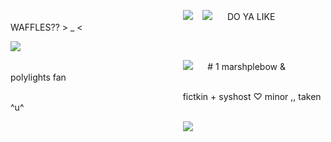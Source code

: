 ‎ ‎ ‎ ‎ ‎ ‎ ‎ ‎ ‎ ‎ ‎  ‎ ‎   ‎ ‎ ‎‎ ‎ ‎ ‎ ‎ ‎ ‎ ‎ ‎  ‎‎ ‎ ‎ ‎ ‎ ‎ ‎ ‎ ‎  ‎ ‎   ‎ ‎ ‎  ‎ ‎    ‎   ‎ ‎ ‎  ‎ ‎   ‎ ‎ ‎   ‎ ‎ ‎ ‎ ‎ ‎ ‎ ‎  ‎ ‎   ‎ ‎ ‎  ‎ ‎    ‎   ‎ ‎ ‎  ‎ ‎  ![](https://i.postimg.cc/QxgMpRXM/image-2024-10-17-164603826.png)
‎ ‎ ‎ ‎ ‎ ‎ ‎ ‎ ‎ ‎ ‎  ‎ ‎   ‎ ‎ ‎ ‎ ‎ ‎‎ ‎ ‎ ‎ ‎ ‎ ‎ ‎ ‎  ‎ ‎   ‎ ‎ ‎  ‎ ‎    ‎ ‎ ‎ ‎ ‎  ‎ ‎   ‎ ‎ ‎  ‎ ‎  ‎ ‎ ‎ ‎ ‎ ‎ ‎ ‎ ‎ ‎ ‎ ‎ ‎  ‎ ‎   ‎ ‎ ‎  ‎ ‎   ‎ ‎ ‎ ‎ ‎  ‎ ‎   ‎ ‎  ‎ ‎ ‎ ‎ ‎ ‎ ‎ ‎ ‎ ‎  ‎ ‎   ‎ ‎ ‎ ‎ ‎ ‎‎ ‎ ‎ ‎ ‎ ‎ ‎ ‎ ‎  ‎ ‎   ‎ ‎ ‎  ‎ ‎    ‎ ‎ ‎ ‎ ‎  ‎ ‎   ‎ ‎ ‎  ‎ ‎  ‎ ‎ ‎ ‎ ‎ ‎ ‎ ‎ ‎ ‎ ‎ ‎ ‎  ‎ ‎   ‎ ‎ ‎  ‎ ‎   ‎ ‎ ‎ ‎ ‎  ‎ ‎   ‎      ‎  ‎ ‎ ‎  ‎ ‎   ‎ ‎ ‎ ‎ ‎ ![](https://files.catbox.moe/qjnhrm.webp) ‎ ‎ ‎  ‎ ‎   DO YA LIKE WAFFLES?? > _ <

![](https://i.postimg.cc/1Xfpgyx4/image-2024-10-17-164819822.png)

‎ ‎ ‎ ‎ ‎ ‎ ‎ ‎ ‎ ‎ ‎  ‎ ‎   ‎ ‎ ‎ ‎ ‎ ‎‎ ‎ ‎ ‎ ‎ ‎ ‎ ‎ ‎  ‎ ‎   ‎ ‎ ‎  ‎ ‎    ‎ ‎ ‎ ‎ ‎  ‎ ‎   ‎ ‎ ‎  ‎ ‎  ‎ ‎ ‎ ‎ ‎ ‎ ‎ ‎ ‎ ‎ ‎ ‎ ‎  ‎ ‎   ‎ ‎ ‎  ‎ ‎   ‎ ‎ ‎ ‎ ‎  ‎ ‎   ‎ ‎ ![](https://files.catbox.moe/q94ohm.gif) ‎ ‎ ‎  ‎ ‎   # 1 marshplebow & polylights fan

‎ ‎ ‎ ‎ ‎ ‎ ‎ ‎ ‎ ‎ ‎  ‎ ‎   ‎ ‎ ‎ ‎ ‎ ‎ ‎ ‎ ‎ ‎ ‎  ‎ ‎  ‎ ‎ ‎ ‎ ‎ ‎ ‎ ‎ ‎  ‎ ‎   ‎ ‎ ‎  ‎ ‎    ‎ ‎ ‎  ‎ ‎   ‎ ‎ ‎ ‎ ‎ ‎ ‎ ‎ ‎ ‎  ‎ ‎ ‎ ‎ ‎ ‎ ‎ ‎ ‎ ‎ ‎  ‎ ‎   ‎ ‎ ‎  ‎ ‎     ‎ ‎  ‎ ‎     ‎ ‎ fictkin + syshost   ♡  minor  ,,  taken ^u^


‎ ‎ ‎ ‎ ‎ ‎ ‎ ‎ ‎ ‎ ‎  ‎ ‎   ‎ ‎ ‎‎ ‎ ‎ ‎ ‎ ‎ ‎ ‎ ‎  ‎‎ ‎ ‎ ‎ ‎ ‎ ‎ ‎ ‎  ‎ ‎   ‎ ‎ ‎  ‎ ‎    ‎   ‎ ‎ ‎  ‎ ‎   ‎ ‎ ‎   ‎ ‎ ‎ ‎ ‎ ‎ ‎ ‎  ‎ ‎   ‎ ‎ ‎  ‎ ‎    ‎   ‎ ‎ ‎  ‎ ‎  ![](https://i.postimg.cc/0Q6QDjQg/image-2024-10-17-164554644.png)‎ 

